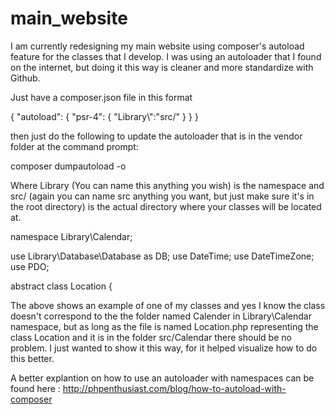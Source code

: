 # main_website
I am currently redesigning my main website using composer's autoload feature for the classes that I develop. I was using an autoloader that I found on the internet, but doing it this way is cleaner and more standardize with Github.

Just have a composer.json file in this format

{
  "autoload": {
    "psr-4": {
      "Library\\":"src/"
    }
  }
} 

then just do the following to update the autoloader that is in the vendor folder at the command prompt:

composer dumpautoload -o

Where Library (You can name this anything you wish) is the namespace and src/ (again you can name src anything you want, but just make sure it's in the root directory) is the actual directory where your classes will be located at.

namespace Library\Calendar;

use Library\Database\Database as DB;
use DateTime;
use DateTimeZone;
use PDO;

abstract class Location {

The above shows an example of one of my classes and yes I know the class doesn't correspond to the the folder named Calender in Library\Calendar namespace, but as long as the file is named Location.php representing the class Location and it is in the folder src/Calendar there should be no problem. I just wanted to show it this way, for it helped visualize how to do this better. 

A better explantion on how to use an autoloader with namespaces can be found here : http://phpenthusiast.com/blog/how-to-autoload-with-composer
